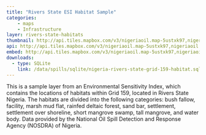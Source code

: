 ```yaml
---
title: "Rivers State ESI Habitat Sample"
categories: 
    - maps
    - Infrastructure
layer: rivers-state-habitats
thumbnail: http://api.tiles.mapbox.com/v3/nigeriaoil.map-5ustxk97,nigeriaoil.rivers-state-habitats/9/66/61.png
api: http://api.tiles.mapbox.com/v3/nigeriaoil.map-5ustxk97,nigeriaoil.rivers-state-habitats.jsonp
embed: http://api.tiles.mapbox.com/v3/nigeriaoil.map-5ustxk97,nigeriaoil.rivers-state-habitats.html
downloads:
  - type: SQLite
    link: /data/spills/sqlite/nigeria-rivers-state-grid-159-habitat.sqlite
---
```

<p>This is a sample layer from an Environmental Sensitivity Index, which contains the locations of habitats within Grid 159, located in Rivers State Nigeria. The habitats are divided into the following categories: bush fallow, facility, marsh mud flat, rainfed deltaic forest, sand bar, settlement, settlement over shoreline, short mangrove swamp, tall mangrove, and water body. Data provided by the National Oil Spill Detection and Response Agency (NOSDRA) of Nigeria.</p>
